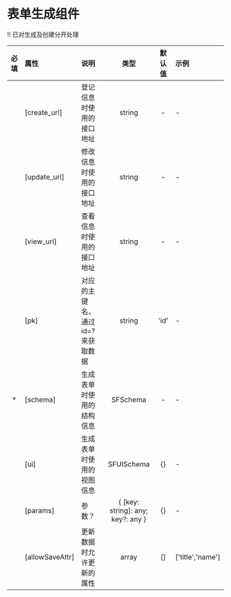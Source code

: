 # 表单生成组件

!!  已对生成及创建分开处理

| 必填 | 属性            | 说明                            |               类型                | 默认值 | 示例             |
|:----:|:----------------|:------------------------------|:---------------------------------:|:------:|:-----------------|
|      | [create_url]    | 登记信息时使用的接口地址        |              string               |   -    | -                |
|      | [update_url]    | 修改信息时使用的接口地址        |              string               |   -    | -                |
|      | [view_url]      | 查看信息时使用的接口地址        |              string               |   -    | -                |
|      | [pk]            | 对应的主键名，通过id=?来获取数据 |              string               |  'id'  | -                |
|  *   | [schema]        | 生成表单时使用的结构信息        |             SFSchema              |   -    | -                |
|      | [ui]            | 生成表单时使用的视图信息        |            SFUISchema             |   {}   | -                |
|      | [params]        | 参数？                           | { [key: string]: any; key?: any } |   {}   | -                |
|      | [allowSaveAttr] | 更新数据时允许更新的属性        |               array               |   []   | ['title','name'] |
